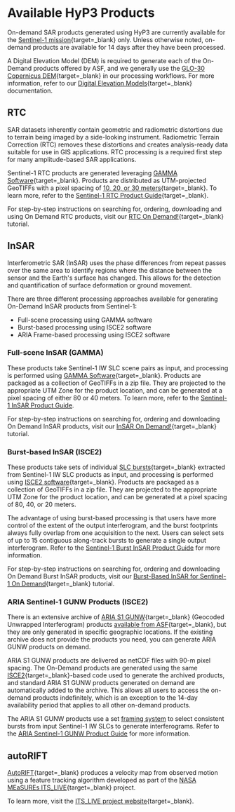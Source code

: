 # Available HyP3 Products

On-demand SAR products generated using HyP3 are currently available for the [Sentinel-1 mission](sentinel1.md "Sentinel-1 Mission" ){target=_blank} only. Unless otherwise noted, 
on-demand products are available for 14 days after they have been processed.

A Digital Elevation Model (DEM) is required to generate each of the On-Demand products offered by ASF, and we generally use the [GLO-30 Copernicus DEM](https://dataspace.copernicus.eu/explore-data/data-collections/copernicus-contributing-missions/collections-description/COP-DEM "Copernicus DEM" ){target=_blank} in our processing workflows. 
For more information, refer to our [Digital Elevation Models](dems.md "HyP3 DEM Documentation" ){target=_blank} documentation.

## RTC

SAR datasets inherently contain geometric and radiometric distortions due to terrain
being imaged by a side-looking instrument. Radiometric Terrain Correction (RTC) removes 
these distortions and creates analysis-ready data suitable for use in GIS applications.
RTC processing is a required first step for many amplitude-based SAR applications.

Sentinel-1 RTC products are generated leveraging [GAMMA Software](https://gamma-rs.ch/gamma-software){target=_blank}. Products are distributed as UTM-projected GeoTIFFs 
with a pixel spacing of [10, 20, or 30 meters](guides/rtc_product_guide.md#pixel-spacing "RTC Pixel Spacing Documentation" ){target=_blank}. To learn more, refer to the [Sentinel-1 RTC Product Guide](guides/rtc_product_guide.md 
"Sentinel-1 RTC Product Guide" ){target=_blank}.

For step-by-step instructions on searching for, ordering, downloading and using On Demand RTC products, visit our [RTC On Demand!](https://storymaps.arcgis.com/stories/2ead3222d2294d1fae1d11d3f98d7c35 "RTC On Demand! StoryMap" ){target=_blank} tutorial.

## InSAR

Interferometric SAR (InSAR) uses the phase differences from repeat passes over the 
same area to identify regions where the distance between the sensor and the Earth's 
surface has changed. This allows for the detection and quantification of surface 
deformation or ground movement. 

There are three different processing approaches available for generating On-Demand InSAR products from Sentinel-1: 

  - Full-scene processing using GAMMA software 
  - Burst-based processing using ISCE2 software
  - ARIA Frame-based processing using ISCE2 software

### Full-scene InSAR (GAMMA)

These products take Sentinel-1 IW SLC scene pairs as input, and processing is performed 
using [GAMMA Software](https://gamma-rs.ch/gamma-software){target=_blank}. Products are 
packaged as a collection of GeoTIFFs in a zip file. They are projected to the appropriate 
UTM Zone for the product location, and can be generated at a pixel spacing of either 80 or 40 meters. To learn more, refer to the [Sentinel-1 InSAR Product Guide](guides/insar_product_guide.md "Sentinel-1 InSAR Product Guide").

For step-by-step instructions on searching for, ordering and downloading On Demand InSAR products, visit our [InSAR On Demand!](https://storymaps.arcgis.com/stories/68a8a3253900411185ae9eb6bb5283d3 "InSAR On Demand! StoryMap" ){target=_blank} tutorial.

### Burst-based InSAR (ISCE2)

These products take sets of individual [SLC bursts](https://storymaps.arcgis.com/stories/88c8fe67933340779eddef212d76b8b8 "Sentinel-1 Bursts StoryMap" ){target=_blank} 
extracted from Sentinel-1 IW SLC products as input, and processing is performed using 
[ISCE2 software](https://github.com/isce-framework/isce2#readme "https://github.com/isce-framework/isce2" ){target=_blank}. Products are packaged as a collection of 
GeoTIFFs in a zip file. They are projected to the appropriate UTM Zone for the product 
location, and can be generated at a pixel spacing of 80, 40, or 20 meters. 

The advantage of using burst-based processing is that users have more control of the extent of the output interferogram, and the burst footprints always fully overlap from one acquisition to the next. Users can select sets of up to 15 contiguous along-track bursts to generate a single output interferogram. Refer to the [Sentinel-1 Burst InSAR Product Guide](guides/burst_insar_product_guide.md "Sentinel-1 Burst InSAR Product Guide") for more information.

For step-by-step instructions on searching for, ordering and downloading On Demand Burst InSAR products, visit our [Burst-Based InSAR for Sentinel-1 On Demand](https://storymaps.arcgis.com/stories/191bf1b6962c402086807390b3ce63b0 "Burst-Based InSAR for Sentinel-1 On Demand StoryMap" ){target=_blank} tutorial.

### ARIA Sentinel-1 GUNW Products (ISCE2)

There is an extensive archive of [ARIA S1 GUNW](https://aria.jpl.nasa.gov/products/standard-displacement-products.html "https://aria.jpl.nasa.gov" ){target=_blank} (Geocoded Unwrapped Interferogram) products [available from ASF](https://search.asf.alaska.edu/#/?maxResults=1000&dataset=SENTINEL-1%20INTERFEROGRAM%20(BETA) "Vertex search for ARIA S1 GUNW" ){target=_blank}, 
but they are only generated in specific geographic locations. If the existing archive does 
not provide the products you need, you can generate ARIA GUNW products on demand. 

ARIA S1 GUNW products are delivered as netCDF files with 90-m pixel spacing. The On-Demand 
products are generated using the same [ISCE2](https://github.com/isce-framework/isce2#readme "https://github.com/isce-framework/isce2" ){target=_blank}-based code used to generate the archived products, and standard ARIA S1 GUNW products 
generated on demand are automatically added to the archive. This allows all users to access the on-demand products indefinitely, which is an exception to the 14-day availability period that applies to all other on-demand products.

The ARIA S1 GUNW products use a set [framing system](guides/gunw_product_guide.md#aria-frame-ids "ARIA Sentinel-1 GUNW Product Guide: ARIA Frame IDs") to select consistent bursts from input Sentinel-1 IW SLCs to generate interferograms. Refer to the [ARIA Sentinel-1 GUNW Product Guide](guides/gunw_product_guide.md "ARIA Sentinel-1 GUNW Product Guide") for more information.

## autoRIFT

[AutoRIFT](https://github.com/leiyangleon/autoRIFT "https://github.com/leiyangleon/autoRIFT" ){target=_blank} produces a velocity map from
observed motion using a feature tracking algorithm developed as part of the 
[NASA MEaSUREs ITS_LIVE](https://its-live.jpl.nasa.gov/ "https://its-live.jpl.nasa.gov" ){target=_blank} project. 

To learn more, visit the [ITS_LIVE project website](https://its-live.jpl.nasa.gov/ "https://its-live.jpl.nasa.gov" ){target=_blank}.
